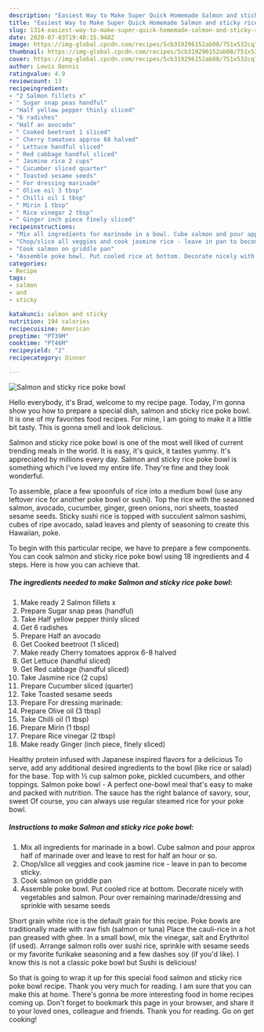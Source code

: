 ```yaml
---
description: "Easiest Way to Make Super Quick Homemade Salmon and sticky rice poke bowl"
title: "Easiest Way to Make Super Quick Homemade Salmon and sticky rice poke bowl"
slug: 1314-easiest-way-to-make-super-quick-homemade-salmon-and-sticky-rice-poke-bowl
date: 2020-07-03T19:48:15.948Z
image: https://img-global.cpcdn.com/recipes/5cb319296152ab08/751x532cq70/salmon-and-sticky-rice-poke-bowl-recipe-main-photo.jpg
thumbnail: https://img-global.cpcdn.com/recipes/5cb319296152ab08/751x532cq70/salmon-and-sticky-rice-poke-bowl-recipe-main-photo.jpg
cover: https://img-global.cpcdn.com/recipes/5cb319296152ab08/751x532cq70/salmon-and-sticky-rice-poke-bowl-recipe-main-photo.jpg
author: Lewis Dennis
ratingvalue: 4.9
reviewcount: 13
recipeingredient:
- "2 Salmon fillets x"
- " Sugar snap peas handful"
- "Half yellow pepper thinly sliced"
- "6 radishes"
- "Half an avocado"
- " Cooked beetroot 1 sliced"
- " Cherry tomatoes approx 68 halved"
- " Lettuce handful sliced"
- " Red cabbage handful sliced"
- " Jasmine rice 2 cups"
- " Cucumber sliced quarter"
- " Toasted sesame seeds"
- " For dressing marinade"
- " Olive oil 3 tbsp"
- " Chilli oil 1 tbsp"
- " Mirin 1 tbsp"
- " Rice vinegar 2 tbsp"
- " Ginger inch piece finely sliced"
recipeinstructions:
- "Mix all ingredients for marinade in a bowl. Cube salmon and pour approx half of marinade over and leave to rest for half an hour or so."
- "Chop/slice all veggies and cook jasmine rice - leave in pan to become sticky."
- "Cook salmon on griddle pan"
- "Assemble poke bowl. Put cooled rice at bottom. Decorate nicely with vegetables and salmon. Pour over remaining marinade/dressing and sprinkle with sesame seeds"
categories:
- Recipe
tags:
- salmon
- and
- sticky

katakunci: salmon and sticky 
nutrition: 194 calories
recipecuisine: American
preptime: "PT39M"
cooktime: "PT46M"
recipeyield: "2"
recipecategory: Dinner

---
```



![Salmon and sticky rice poke bowl](https://img-global.cpcdn.com/recipes/5cb319296152ab08/751x532cq70/salmon-and-sticky-rice-poke-bowl-recipe-main-photo.jpg)

Hello everybody, it's Brad, welcome to my recipe page. Today, I'm gonna show you how to prepare a special dish, salmon and sticky rice poke bowl. It is one of my favorites food recipes. For mine, I am going to make it a little bit tasty. This is gonna smell and look delicious.

Salmon and sticky rice poke bowl is one of the most well liked of current trending meals in the world. It is easy, it's quick, it tastes yummy. It's appreciated by millions every day. Salmon and sticky rice poke bowl is something which I've loved my entire life. They're fine and they look wonderful.

To assemble, place a few spoonfuls of rice into a medium bowl (use any leftover rice for another poke bowl or sushi). Top the rice with the seasoned salmon, avocado, cucumber, ginger, green onions, nori sheets, toasted sesame seeds. Sticky sushi rice is topped with succulent salmon sashimi, cubes of ripe avocado, salad leaves and plenty of seasoning to create this Hawaiian, poke.


To begin with this particular recipe, we have to prepare a few components. You can cook salmon and sticky rice poke bowl using 18 ingredients and 4 steps. Here is how you can achieve that.

<!--inarticleads1-->

##### The ingredients needed to make Salmon and sticky rice poke bowl:

1. Make ready 2 Salmon fillets x
1. Prepare  Sugar snap peas (handful)
1. Take Half yellow pepper thinly sliced
1. Get 6 radishes
1. Prepare Half an avocado
1. Get  Cooked beetroot (1 sliced)
1. Make ready  Cherry tomatoes approx 6-8 halved
1. Get  Lettuce (handful sliced)
1. Get  Red cabbage (handful sliced)
1. Take  Jasmine rice (2 cups)
1. Prepare  Cucumber sliced (quarter)
1. Take  Toasted sesame seeds
1. Prepare  For dressing marinade:
1. Prepare  Olive oil (3 tbsp)
1. Take  Chilli oil (1 tbsp)
1. Prepare  Mirin (1 tbsp)
1. Prepare  Rice vinegar (2 tbsp)
1. Make ready  Ginger (inch piece, finely sliced)


Healthy protein infused with Japanese inspired flavors for a delicious To serve, add any additional desired ingredients to the bowl (like rice or salad) for the base. Top with ½ cup salmon poke, pickled cucumbers, and other toppings. Salmon poke bowl - A perfect one-bowl meal that&#39;s easy to make and packed with nutrition. The sauce has the right balance of savory, sour, sweet Of course, you can always use regular steamed rice for your poke bowl. 

<!--inarticleads2-->

##### Instructions to make Salmon and sticky rice poke bowl:

1. Mix all ingredients for marinade in a bowl. Cube salmon and pour approx half of marinade over and leave to rest for half an hour or so.
1. Chop/slice all veggies and cook jasmine rice - leave in pan to become sticky.
1. Cook salmon on griddle pan
1. Assemble poke bowl. Put cooled rice at bottom. Decorate nicely with vegetables and salmon. Pour over remaining marinade/dressing and sprinkle with sesame seeds


Short grain white rice is the default grain for this recipe. Poke bowls are traditionally made with raw fish (salmon or tuna) Place the cauli-rice in a hot pan greased with ghee. In a small bowl, mix the vinegar, salt and Erythritol (if used). Arrange salmon rolls over sushi rice, sprinkle with sesame seeds or my favorite furikake seasoning and a few dashes soy (if you&#39;d like). I know this is not a classic poke bowl but Sushi is delicious! 

So that is going to wrap it up for this special food salmon and sticky rice poke bowl recipe. Thank you very much for reading. I am sure that you can make this at home. There's gonna be more interesting food in home recipes coming up. Don't forget to bookmark this page in your browser, and share it to your loved ones, colleague and friends. Thank you for reading. Go on get cooking!
